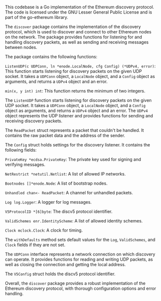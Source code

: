 This codebase is a Go implementation of the Ethereum discovery protocol. The code is licensed under the GNU Lesser General Public License and is part of the go-ethereum library.

The `discover` package contains the implementation of the discovery protocol, which is used to discover and connect to other Ethereum nodes on the network. The package provides functions for listening for and handling discovery packets, as well as sending and receiving messages between nodes.

The package contains the following functions:

`ListenUDP(c UDPConn, ln *enode.LocalNode, cfg Config) (*UDPv4, error)`: This function starts listening for discovery packets on the given UDP socket. It takes a `UDPConn` object, a `LocalNode` object, and a `Config` object as arguments, and returns a `UDPv4` object and an error.

`min(x, y int) int`: This function returns the minimum of two integers.

The `ListenUDP` function starts listening for discovery packets on the given UDP socket. It takes a `UDPConn` object, a `LocalNode` object, and a `Config` object as arguments, and returns a `UDPv4` object and an error. The `UDPv4` object represents the UDP listener and provides functions for sending and receiving discovery packets.

The `ReadPacket` struct represents a packet that couldn't be handled. It contains the raw packet data and the address of the sender.

The `Config` struct holds settings for the discovery listener. It contains the following fields:

`PrivateKey *ecdsa.PrivateKey`: The private key used for signing and verifying messages.

`NetRestrict *netutil.Netlist`: A list of allowed IP networks.

`Bootnodes []*enode.Node`: A list of bootstrap nodes.

`Unhandled chan<- ReadPacket`: A channel for unhandled packets.

`Log log.Logger`: A logger for log messages.

`V5ProtocolID *[6]byte`: The discv5 protocol identifier.

`ValidSchemes enr.IdentityScheme`: A list of allowed identity schemes.

`Clock mclock.Clock`: A clock for timing.

The `withDefaults` method sets default values for the `Log`, `ValidSchemes`, and `Clock` fields if they are not set.

The `UDPConn` interface represents a network connection on which discovery can operate. It provides functions for reading and writing UDP packets, as well as closing the connection and getting the local address.

The `V5Config` struct holds the discv5 protocol identifier.

Overall, the `discover` package provides a robust implementation of the Ethereum discovery protocol, with thorough configuration options and error handling.